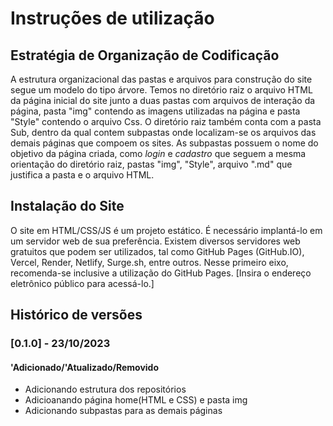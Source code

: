 # Instruções de utilização

## Estratégia de Organização de Codificação 

A estrutura organizacional das pastas e arquivos para construção do site segue um modelo do tipo árvore. Temos no diretório raiz o arquivo HTML da página inicial do site junto a duas pastas com arquivos de interação da página, pasta "img" contendo as imagens utilizadas na página e pasta "Style" contendo o arquivo Css. O diretório raiz também conta com a pasta Sub, dentro da qual contem subpastas onde localizam-se os arquivos das demais páginas que compoem os sites. As subpastas possuem o nome do objetivo da página criada, como *login* e *cadastro* que seguem a mesma orientação do diretório raiz, pastas "img", "Style", arquivo ".md" que justifica a pasta e o arquivo HTML. 

## Instalação do Site

O site em HTML/CSS/JS é um projeto estático. É necessário implantá-lo em um servidor web de sua preferência. Existem diversos servidores web gratuitos que podem ser utilizados, tal como GitHub Pages (GitHub.IO), Vercel, Render, Netlify, Surge.sh, entre outros. Nesse primeiro eixo, recomenda-se inclusive a utilização do GitHub Pages. [Insira o endereço eletrônico público para acessá-lo.] 

## Histórico de versões

### [0.1.0] - 23/10/2023
#### 'Adicionado/'Atualizado/Removido
- Adicionando estrutura dos repositórios
- Adicioanando página home(HTML e CSS) e pasta img
- Adicionando subpastas para as demais páginas 
